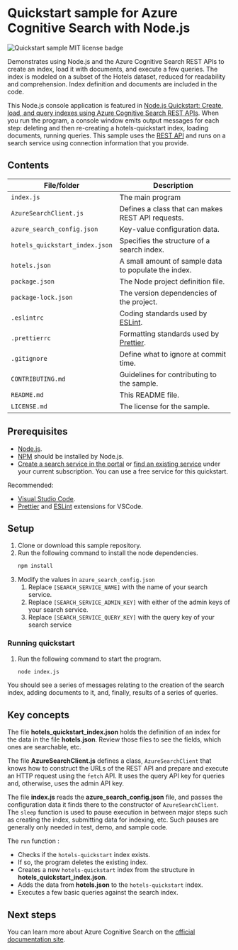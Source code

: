 # Quickstart sample for Azure Cognitive Search with Node.js

![Quickstart sample MIT license badge](https://img.shields.io/badge/license-MIT-green.svg)

Demonstrates using Node.js and the Azure Cognitive Search REST APIs to create an index, load it with documents, and execute a few queries. The index is modeled on a subset of the Hotels dataset, reduced for readability and comprehension. Index definition and documents are included in the code.

This Node.js console application is featured in [Node.js Quickstart: Create, load, and query indexes using Azure Cognitive Search REST APIs](https://docs.microsoft.com/azure/search/search-get-started-nodejs). When you run the program, a console window emits output messages for each step: deleting and then re-creating a hotels-quickstart index, loading documents, running queries. This sample uses the [REST API](https://docs.microsoft.com/en-us/rest/api/searchservice/) and runs on a search service using connection information that you provide.

## Contents

| File/folder | Description |
|-------------|-------------|
| `index.js` | The main program |
| `AzureSearchClient.js` | Defines a class that can makes REST API requests. |
| `azure_search_config.json` | Key-value configuration data. | 
| `hotels_quickstart_index.json` | Specifies the structure of a search index. | 
| `hotels.json` | A small amount of sample data to populate the index. | 
| `package.json` | The Node project definition file. | 
| `package-lock.json` | The version dependencies of the project. | 
| `.eslintrc` | Coding standards used by [ESLint](https://eslint.org/). |
| `.prettierrc` | Formatting standards used by [Prettier](https://prettier.io/). | 
| `.gitignore` | Define what to ignore at commit time. |
| `CONTRIBUTING.md` | Guidelines for contributing to the sample. |
| `README.md` | This README file. |
| `LICENSE.md`   | The license for the sample. |

## Prerequisites

+ [Node.js](https://nodejs.org).
+ [NPM](https://www.npmjs.com) should be installed by Node.js.
+ [Create a search service in the portal](search-create-service-portal.md) or [find an existing service](https://ms.portal.azure.com/#blade/HubsExtension/BrowseResourceBlade/resourceType/Microsoft.Search%2FsearchServices) under your current subscription. You can use a free service for this quickstart.

Recommended:

* [Visual Studio Code](https://code.visualstudio.com).
* [Prettier](https://marketplace.visualstudio.com/items?itemName=esbenp.prettier-vscode) and [ESLint](https://marketplace.visualstudio.com/items?itemName=dbaeumer.vscode-eslint) extensions for VSCode.

## Setup

1. Clone or download this sample repository.
1. Run the following command to install the node dependencies.
    ```bash
    npm install 
    ```
1. Modify the values in `azure_search_config.json` 
    1. Replace `[SEARCH_SERVICE_NAME]` with the name of your search service. 
    1. Replace `[SEARCH_SERVICE_ADMIN_KEY]` with either of the admin keys of your search service.
    1. Replace `[SEARCH_SERVICE_QUERY_KEY]` with the query key of your search service

### Running quickstart

1. Run the following command to start the program.
    ```bash
    node index.js
    ```

You should see a series of messages relating to the creation of the search index, adding documents to it, and, finally, results of a series of queries.

## Key concepts 

The file **hotels_quickstart_index.json** holds the definition of an index for the data in the file **hotels.json**. Review those files to see the fields, which ones are searchable, etc. 

The file **AzureSearchClient.js** defines a class, `AzureSearchClient` that knows how to construct the URLs of the REST API and prepare and execute an HTTP request using the `fetch` API. It uses the query API key for queries and, otherwise, uses the admin API key. 

The file **index.js** reads the **azure_search_config.json** file, and passes the configuration data it finds there to the constructor of `AzureSearchClient`. The `sleep` function is used to pause execution in between major steps such as creating the index, submitting data for indexing, etc. Such pauses are generally only needed in test, demo, and sample code. 

The `run` function :

* Checks if the `hotels-quickstart` index exists.
* If so, the program deletes the existing index.
* Creates a new `hotels-quickstart` index from the structure in **hotels_quickstart_index.json**.
* Adds the data from **hotels.json** to the `hotels-quickstart` index.
* Executes a few basic queries against the search index.

## Next steps 

You can learn more about Azure Cognitive Search on the [official documentation site](https://docs.microsoft.com/azure/search/).

